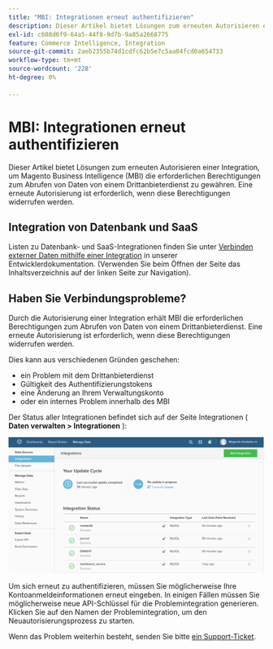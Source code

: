```yaml
---
title: "MBI: Integrationen erneut authentifizieren"
description: Dieser Artikel bietet Lösungen zum erneuten Autorisieren einer Integration, um Magento Business Intelligence (MBI) die erforderlichen Berechtigungen zum Abrufen von Daten von einem Drittanbieterdienst zu gewähren. Eine erneute Autorisierung ist erforderlich, wenn diese Berechtigungen widerrufen werden.
exl-id: c608d6f9-64a5-44f8-9d7b-9a85a2668775
feature: Commerce Intelligence, Integration
source-git-commit: 2aeb2355b74d1cdfc62b5e7c5aa04fcd0a654733
workflow-type: tm+mt
source-wordcount: '228'
ht-degree: 0%

---
```


# MBI: Integrationen erneut authentifizieren

Dieser Artikel bietet Lösungen zum erneuten Autorisieren einer Integration, um Magento Business Intelligence (MBI) die erforderlichen Berechtigungen zum Abrufen von Daten von einem Drittanbieterdienst zu gewähren. Eine erneute Autorisierung ist erforderlich, wenn diese Berechtigungen widerrufen werden.

## Integration von Datenbank und SaaS

Listen zu Datenbank- und SaaS-Integrationen finden Sie unter [Verbinden externer Daten mithilfe einer Integration](https://experienceleague.adobe.com/en/docs/commerce-business-intelligence/mbi/analyze/saas/integrations) in unserer Entwicklerdokumentation. (Verwenden Sie beim Öffnen der Seite das Inhaltsverzeichnis auf der linken Seite zur Navigation).

## Haben Sie Verbindungsprobleme?

Durch die Autorisierung einer Integration erhält MBI die erforderlichen Berechtigungen zum Abrufen von Daten von einem Drittanbieterdienst. Eine erneute Autorisierung ist erforderlich, wenn diese Berechtigungen widerrufen werden.

Dies kann aus verschiedenen Gründen geschehen:

* ein Problem mit dem Drittanbieterdienst
* Gültigkeit des Authentifizierungstokens
* eine Änderung an Ihrem Verwaltungskonto
* oder ein internes Problem innerhalb des MBI

Der Status aller Integrationen befindet sich auf der Seite Integrationen ( **Daten verwalten > Integrationen** ):

![Integrations_page.png](assets/Integrations_page.png)

Um sich erneut zu authentifizieren, müssen Sie möglicherweise Ihre Kontoanmeldeinformationen erneut eingeben. In einigen Fällen müssen Sie möglicherweise neue API-Schlüssel für die Problemintegration generieren. Klicken Sie auf den Namen der Problemintegration, um den Neuautorisierungsprozess zu starten.

Wenn das Problem weiterhin besteht, senden Sie bitte [ein Support-Ticket](/help/help-center-guide/help-center/magento-help-center-user-guide.md#submit-ticket).
